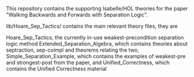This repository contains the supporting Isabelle/HOL theories
for the paper "Walking Backwards and Forwards with Separation Logic".

lib/Hoare_Sep_Tactics/ contains the main relevant theory files, they are

Hoare_Sep_Tactics, the currently in-use weakest-precondition separation logic method
Extended_Separation_Algebra, which contains theories about septraction, sep-coimpl and theorems relating the two,
Simple_Separation_Example, which contains the examples of weakest-pre and strongest-post from the paper, and
Unified_Correctness, which contains the Unified Correctness material
